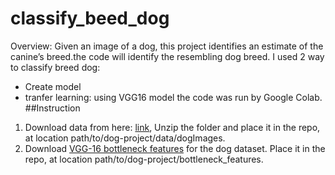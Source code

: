 # classify_beed_dog
Overview: Given an image of a dog, this project identifies an estimate of the canine’s breed.the code will identify the resembling dog breed. 
I used 2 way to classify breed dog: 
- Create model
- tranfer learning: using VGG16 model
the code was run by Google Colab.
##Instruction
1. Download data from here: [link](https://s3-us-west-1.amazonaws.com/udacity-aind/dog-project/dogImages.zip), Unzip the folder and place it in the repo, at location path/to/dog-project/data/dogImages.
2. Download [VGG-16 bottleneck features](https://s3-us-west-1.amazonaws.com/udacity-aind/dog-project/DogVGG16Data.npz) for the dog dataset. Place it in the repo, at location path/to/dog-project/bottleneck_features.

